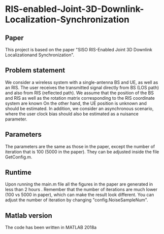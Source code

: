 # RIS-enabled-Joint-3D-Downlink-Localization-Synchronization

## Paper
This project is based on the paper "SISO RIS-Enabled Joint 3D Downlink Localizationand Synchronization". 

## Problem statement

We consider a wireless system with a single-antenna BS and UE, as well as an RIS.   The user receives the transmitted signal directly from  BS (LOS path) and also from  RIS (reflected path). We assume that the position of the BS and  RIS as well as the rotation matrix corresponding to the RIS coordinate system are known On the other hand, the UE position is unknown and should be estimated. In addition,  we consider an asynchronous scenario, where the user clock bias should also be estimated as a nuisance parameter.

## Parameters
The parameters are the same as those in the paper, except the number of iteration that is 100 (5000 in the paper). They can be adjusted inside the file GetConfig.m.

## Runtime 
Upon running the main.m file all the figures in the paper are generated in less than 2 hours . Remember that the number of iterations are much lower (100 vs 5000 in paper), which can make the result look different. You can adjust the number of iteration by changing "config.NoiseSampleNum".

## Matlab version
The code has been written in MATLAB 2018a
